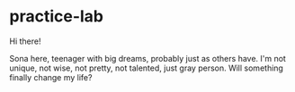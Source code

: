 # practice-lab

Hi there! 

Sona here, teenager with big dreams, probably just as others have.
I'm not unique, not wise, not pretty, not talented, just gray person. Will something finally change my life?
